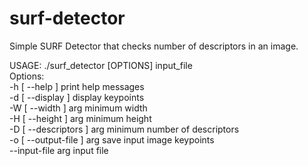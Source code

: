 # surf-detector
Simple SURF Detector that checks number of descriptors in an image.

USAGE: ./surf_detector [OPTIONS] input_file <br>
Options: <br>
  -h [ --help ]            print help messages <br>
  -d [ --display ]         display keypoints <br>
  -W [ --width ] arg       minimum width <br>
  -H [ --height ] arg      minimum height <br>
  -D [ --descriptors ] arg minimum number of descriptors <br>
  -o [ --output-file ] arg save input image keypoints <br>
  --input-file arg         input file <br>

